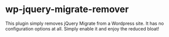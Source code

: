# wp-jquery-migrate-remover

This plugin simply removes jQuery Migrate from a Wordpress site. It has no configuration options at all. Simply enable it and enjoy the reduced bloat!
